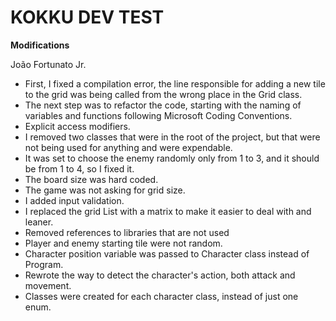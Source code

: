 # **KOKKU DEV TEST**

**Modifications**

João Fortunato Jr.

- First, I fixed a compilation error, the line responsible for adding a new tile to the grid was being called from the wrong place in the Grid class.
- The next step was to refactor the code, starting with the naming of variables and functions following Microsoft Coding Conventions.
- Explicit access modifiers.
- I removed two classes that were in the root of the project, but that were not being used for anything and were expendable.
- It was set to choose the enemy randomly only from 1 to 3, and it should be from 1 to 4, so I fixed it.
- The board size was hard coded.
- The game was not asking for grid size.
- I added input validation.
- I replaced the grid List with a matrix to make it easier to deal with and leaner.
- Removed references to libraries that are not used
- Player and enemy starting tile were not random.
- Character position variable was passed to Character class instead of Program.
- Rewrote the way to detect the character's action, both attack and movement.
- Classes were created for each character class, instead of just one enum.
